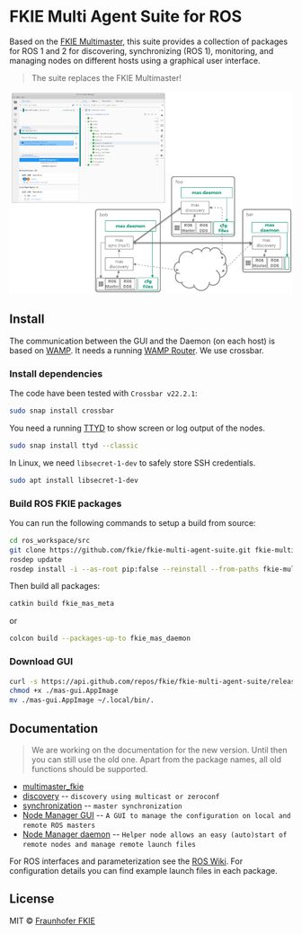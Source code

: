# FKIE Multi Agent Suite for ROS

Based on the [FKIE Multimaster](https://github.com/fkie/multimaster_fkie), this suite provides a collection of packages for ROS 1 and 2 for discovering, synchronizing (ROS 1), monitoring, and managing nodes on different hosts using a graphical user interface.

> The suite replaces the FKIE Multimaster!

![mas overview](mas_overview.png)

## Install

The communication between the GUI and the Daemon (on each host) is based on [WAMP](https://wamp-proto.org/). It needs a running [WAMP Router](https://wamp-proto.org/implementations.html#routers). We use crossbar.

### Install dependencies

The code have been tested with `Crossbar v22.2.1`:

```bash
sudo snap install crossbar
```

You need a running [TTYD](https://github.com/tsl0922/ttyd) to show screen or log output of the nodes.

```bash
sudo snap install ttyd --classic
```

In Linux, we need `libsecret-1-dev` to safely store SSH credentials.

```bash
sudo apt install libsecret-1-dev
```

### Build ROS FKIE packages

You can run the following commands to setup a build from source:

```bash
cd ros_workspace/src
git clone https://github.com/fkie/fkie-multi-agent-suite.git fkie-multi-agent-suite
rosdep update
rosdep install -i --as-root pip:false --reinstall --from-paths fkie-multi-agent-suite
```

Then build all packages:

```bash
catkin build fkie_mas_meta
```

or

```bash
colcon build --packages-up-to fkie_mas_daemon
```

### Download GUI

```bash
curl -s https://api.github.com/repos/fkie/fkie-multi-agent-suite/releases/latest | grep "browser_download_url.*mas-gui.AppImage" | cut -d : -f 2,3 | tr -d \" | wget --show-progress -i -
chmod +x ./mas-gui.AppImage
mv ./mas-gui.AppImage ~/.local/bin/.
```

## Documentation

> We are working on the documentation for the new version. Until then you can still use the old one. Apart from the package names, all old functions should be supported.

* [multimaster\_fkie](http://fkie.github.io/multimaster_fkie)
* [discovery](http://fkie.github.io/multimaster_fkie/master_discovery.html) -- `discovery using multicast or zeroconf`
* [synchronization](http://fkie.github.io/multimaster_fkie/master_sync.html) -- `master synchronization`
* [Node Manager GUI](http://fkie.github.io/multimaster_fkie/node_manager.html) -- `A GUI to manage the configuration on local and remote ROS masters`
* [Node Manager daemon](http://fkie.github.io/multimaster_fkie/node_manager_daemon.html) -- `Helper node allows an easy (auto)start of remote nodes and manage remote launch files`

For ROS interfaces and parameterization see the [ROS Wiki](http://www.ros.org/wiki/multimaster_fkie). For configuration details you can find example launch files in each package.

## License

MIT © [Fraunhofer FKIE](https://www.fkie.fraunhofer.de/en.html)

